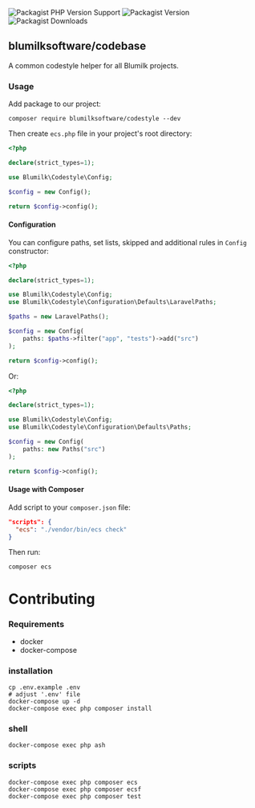 ![Packagist PHP Version Support](https://img.shields.io/packagist/php-v/blumilksoftware/codestyle?style=for-the-badge) ![Packagist Version](https://img.shields.io/packagist/v/blumilksoftware/codestyle?style=for-the-badge) ![Packagist Downloads](https://img.shields.io/packagist/dt/blumilksoftware/codestyle?style=for-the-badge)

## blumilksoftware/codebase
A common codestyle helper for all Blumilk projects.

### Usage
Add package to our project:
```shell
composer require blumilksoftware/codestyle --dev
```

Then create `ecs.php` file in your project's root directory:
```php
<?php

declare(strict_types=1);

use Blumilk\Codestyle\Config;

$config = new Config();

return $config->config();
```

#### Configuration
You can configure paths, set lists, skipped and additional rules in `Config` constructor:
```php
<?php

declare(strict_types=1);

use Blumilk\Codestyle\Config;
use Blumilk\Codestyle\Configuration\Defaults\LaravelPaths;

$paths = new LaravelPaths();

$config = new Config(
    paths: $paths->filter("app", "tests")->add("src")
);

return $config->config();
```

Or:
```php
<?php

declare(strict_types=1);

use Blumilk\Codestyle\Config;
use Blumilk\Codestyle\Configuration\Defaults\Paths;

$config = new Config(
    paths: new Paths("src")
);

return $config->config();
```

#### Usage with Composer
Add script to your `composer.json` file:
```json
"scripts": {
  "ecs": "./vendor/bin/ecs check"
}
```

Then run:
```shell
composer ecs
```

# Contributing

### Requirements
- docker
- docker-compose

### installation

```shell
cp .env.example .env
# adjust '.env' file
docker-compose up -d
docker-compose exec php composer install
```
### shell
```shell
docker-compose exec php ash
```

### scripts
```shell
docker-compose exec php composer ecs
docker-compose exec php composer ecsf
docker-compose exec php composer test
```